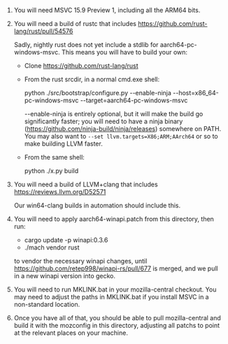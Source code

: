 1. You will need MSVC 15.9 Preview 1, including all the ARM64 bits.

2. You will need a build of rustc that includes https://github.com/rust-lang/rust/pull/54576

   Sadly, nightly rust does not yet include a stdlib for aarch64-pc-windows-msvc.
   This means you will have to build your own:

   - Clone https://github.com/rust-lang/rust
   - From the rust srcdir, in a normal cmd.exe shell:

     python ./src/bootstrap/configure.py --enable-ninja --host=x86_64-pc-windows-msvc --target=aarch64-pc-windows-msvc

     --enable-ninja is entirely optional, but it will make the build go
     significantly faster; you will need to have a ninja binary
     (https://github.com/ninja-build/ninja/releases) somewhere on PATH.
     You may also want to `--set llvm.targets=X86;ARM;AArch64` or so to
     make building LLVM faster.

   - From the same shell:

     python ./x.py build

3. You will need a build of LLVM+clang that includes https://reviews.llvm.org/D52571

   Our win64-clang builds in automation should include this.

4. You will need to apply aarch64-winapi.patch from this directory, then run:

   - cargo update -p winapi:0.3.6
   - ./mach vendor rust

   to vendor the necessary winapi changes, until https://github.com/retep998/winapi-rs/pull/677
   is merged, and we pull in a new winapi version into gecko.

5. You will need to run MKLINK.bat in your mozilla-central checkout.  You may
   need to adjust the paths in MKLINK.bat if you install MSVC in a
   non-standard location.

6. Once you have all of that, you should be able to pull mozilla-central
   and build it with the mozconfig in this directory, adjusting all
   patchs to point at the relevant places on your machine.
